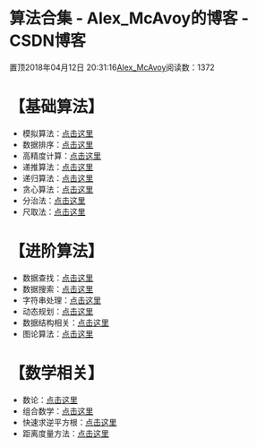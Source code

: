 # 算法合集 - Alex_McAvoy的博客 - CSDN博客





置顶2018年04月12日 20:31:16[Alex_McAvoy](https://me.csdn.net/u011815404)阅读数：1372








# 【基础算法】
- 模拟算法：[点击这里](https://blog.csdn.net/u011815404/article/details/83044084)
- 数据排序：[点击这里](https://blog.csdn.net/u011815404/article/details/79284948)
- 高精度计算：[点击这里](https://blog.csdn.net/u011815404/article/details/79920963)
- 递推算法：[点击这里](https://blog.csdn.net/u011815404/article/details/80055820)
- 递归算法：[点击这里](https://blog.csdn.net/u011815404/article/details/80115110)
- 贪心算法：[点击这里](https://blog.csdn.net/u011815404/article/details/80138371)
- 分治法：[点击这里](https://blog.csdn.net/u011815404/article/details/80139129)
- 尺取法：[点击这里](https://blog.csdn.net/u011815404/article/details/87546930)

# 【进阶算法】
- 数据查找：[点击这里](https://blog.csdn.net/u011815404/article/details/79542719)
- 数据搜索：[点击这里](https://blog.csdn.net/u011815404/article/details/79582441)
- 字符串处理：[点击这里](https://blog.csdn.net/u011815404/article/details/86701537)
- 动态规划：[点击这里](https://blog.csdn.net/u011815404/article/details/79703231)
- 数据结构相关：[点击这里](https://blog.csdn.net/u011815404/article/details/88421376)
- 图论算法：[点击这里](https://blog.csdn.net/u011815404/article/details/80313879)​​​​​​​

# 【数学相关】
- 数论：[点击这里](https://blog.csdn.net/u011815404/article/details/81284090)
- 组合数学：[点击这里](https://blog.csdn.net/u011815404/article/details/81364521)
- 快速求逆平方根：[点击这里](https://blog.csdn.net/u011815404/article/details/83514511)
- 距离度量方法：[点击这里](https://blog.csdn.net/u011815404/article/details/83514531)



